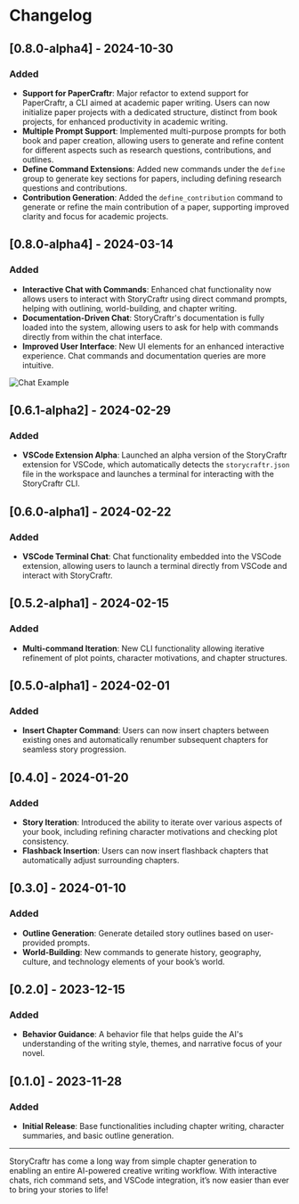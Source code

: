 # Changelog

## [0.8.0-alpha4] - 2024-10-30

### Added

- **Support for PaperCraftr**: Major refactor to extend support for PaperCraftr, a CLI aimed at academic paper writing. Users can now initialize paper projects with a dedicated structure, distinct from book projects, for enhanced productivity in academic writing.
- **Multiple Prompt Support**: Implemented multi-purpose prompts for both book and paper creation, allowing users to generate and refine content for different aspects such as research questions, contributions, and outlines.
- **Define Command Extensions**: Added new commands under the `define` group to generate key sections for papers, including defining research questions and contributions.
- **Contribution Generation**: Added the `define_contribution` command to generate or refine the main contribution of a paper, supporting improved clarity and focus for academic projects.

## [0.8.0-alpha4] - 2024-03-14

### Added

- **Interactive Chat with Commands**: Enhanced chat functionality now allows users to interact with StoryCraftr using direct command prompts, helping with outlining, world-building, and chapter writing.
- **Documentation-Driven Chat**: StoryCraftr's documentation is fully loaded into the system, allowing users to ask for help with commands directly from within the chat interface.
- **Improved User Interface**: New UI elements for an enhanced interactive experience. Chat commands and documentation queries are more intuitive.

![Chat Example](https://res.cloudinary.com/dyknhuvxt/image/upload/v1729551304/chat-example_hdo9yu.png)

## [0.6.1-alpha2] - 2024-02-29

### Added

- **VSCode Extension Alpha**: Launched an alpha version of the StoryCraftr extension for VSCode, which automatically detects the `storycraftr.json` file in the workspace and launches a terminal for interacting with the StoryCraftr CLI.

## [0.6.0-alpha1] - 2024-02-22

### Added

- **VSCode Terminal Chat**: Chat functionality embedded into the VSCode extension, allowing users to launch a terminal directly from VSCode and interact with StoryCraftr.

## [0.5.2-alpha1] - 2024-02-15

### Added

- **Multi-command Iteration**: New CLI functionality allowing iterative refinement of plot points, character motivations, and chapter structures.

## [0.5.0-alpha1] - 2024-02-01

### Added

- **Insert Chapter Command**: Users can now insert chapters between existing ones and automatically renumber subsequent chapters for seamless story progression.

## [0.4.0] - 2024-01-20

### Added

- **Story Iteration**: Introduced the ability to iterate over various aspects of your book, including refining character motivations and checking plot consistency.
- **Flashback Insertion**: Users can now insert flashback chapters that automatically adjust surrounding chapters.

## [0.3.0] - 2024-01-10

### Added

- **Outline Generation**: Generate detailed story outlines based on user-provided prompts.
- **World-Building**: New commands to generate history, geography, culture, and technology elements of your book’s world.

## [0.2.0] - 2023-12-15

### Added

- **Behavior Guidance**: A behavior file that helps guide the AI's understanding of the writing style, themes, and narrative focus of your novel.

## [0.1.0] - 2023-11-28

### Added

- **Initial Release**: Base functionalities including chapter writing, character summaries, and basic outline generation.

---

StoryCraftr has come a long way from simple chapter generation to enabling an entire AI-powered creative writing workflow. With interactive chats, rich command sets, and VSCode integration, it’s now easier than ever to bring your stories to life!
